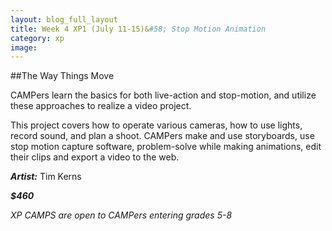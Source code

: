 ```yaml
---
layout: blog_full_layout
title: Week 4 XP1 (July 11-15)&#58; Stop Motion Animation
category: xp
image: 
---
```



##The Way Things Move

CAMPers learn the basics for both live-action and stop-motion, and utilize these approaches to realize a video project. 
 
This project covers how to operate various cameras, how to use lights, record sound, and plan a shoot. CAMPers make and use storyboards, use stop motion capture software, problem-solve while making  animations, edit their clips and export a video to the web.  

**_Artist:_** Tim Kerns

**_$460_**

*XP CAMPS are open to CAMPers entering grades 5-8*
